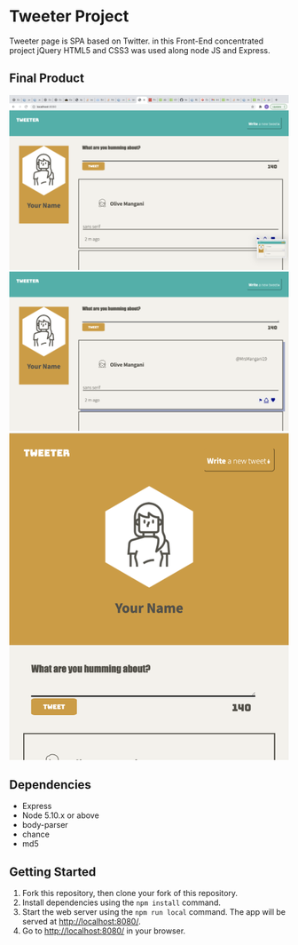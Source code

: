 # Tweeter Project

Tweeter page is SPA based on Twitter. in this Front-End concentrated project jQuery HTML5 and CSS3 was used along node JS and Express.

## Final Product

!["Desktop Display"](https://github.com/mohdtorabi/tweeter/blob/master/public/images/Screen%20Shot%202020-11-19%20at%203.52.04%20PM.png)
!["New Tweet section and Hovering"](https://github.com/mohdtorabi/tweeter/blob/master/public/images/Screen%20Shot%202020-11-19%20at%203.54.31%20PM.png)
!["Mobile Display"](https://github.com/mohdtorabi/tweeter/blob/master/public/images/Screen%20Shot%202020-11-19%20at%203.52.34%20PM.png)


## Dependencies

- Express
- Node 5.10.x or above
- body-parser
- chance
- md5

## Getting Started

1. Fork this repository, then clone your fork of this repository.
2. Install dependencies using the `npm install` command.
3. Start the web server using the `npm run local` command. The app will be served at <http://localhost:8080/>.
4. Go to <http://localhost:8080/> in your browser.
